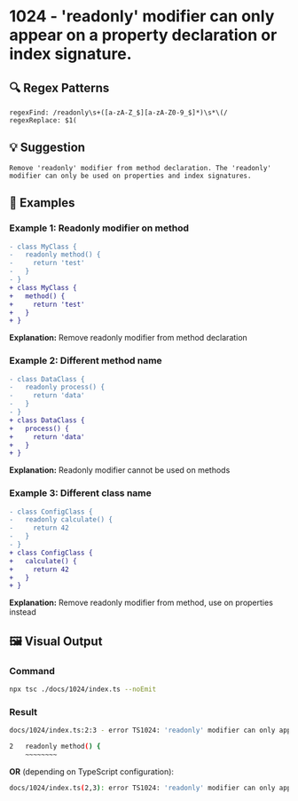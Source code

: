 # 1024 - 'readonly' modifier can only appear on a property declaration or index signature.

## 🔍 Regex Patterns
```regex
regexFind: /readonly\s+([a-zA-Z_$][a-zA-Z0-9_$]*)\s*\(/
regexReplace: $1(
```

## 💡 Suggestion
```text
Remove 'readonly' modifier from method declaration. The 'readonly' modifier can only be used on properties and index signatures.
```

## 📝 Examples

### Example 1: Readonly modifier on method
```diff
- class MyClass {
-   readonly method() {
-     return 'test'
-   }
- }
+ class MyClass {
+   method() {
+     return 'test'
+   }
+ }
```

**Explanation:** Remove readonly modifier from method declaration

### Example 2: Different method name
```diff
- class DataClass {
-   readonly process() {
-     return 'data'
-   }
- }
+ class DataClass {
+   process() {
+     return 'data'
+   }
+ }
```

**Explanation:** Readonly modifier cannot be used on methods

### Example 3: Different class name
```diff
- class ConfigClass {
-   readonly calculate() {
-     return 42
-   }
- }
+ class ConfigClass {
+   calculate() {
+     return 42
+   }
+ }
```

**Explanation:** Remove readonly modifier from method, use on properties instead

## 🖼️ Visual Output
### Command
```bash
npx tsc ./docs/1024/index.ts --noEmit
```

### Result
```bash
docs/1024/index.ts:2:3 - error TS1024: 'readonly' modifier can only appear on a property declaration or index signature.

2   readonly method() {
    ~~~~~~~~
```

**OR** (depending on TypeScript configuration):

```bash
docs/1024/index.ts(2,3): error TS1024: 'readonly' modifier can only appear on a property declaration or index signature.
```
